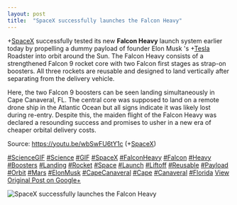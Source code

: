```yaml
---
layout: post
title:  "SpaceX successfully launches the Falcon Heavy"
---
```


+[SpaceX](https://plus.google.com/104512038508075599339) successfully tested its new **Falcon Heavy** launch system earlier today by propelling a dummy payload of founder Elon Musk 's +[Tesla](https://plus.google.com/110107458243955110887) Roadster into orbit around the Sun. The Falcon Heavy consists of a strengthened Falcon 9 rocket core with two Falcon first stages as strap-on boosters. All three rockets are reusable and designed to land vertically after separating from the delivery vehicle.  
  
Here, the two Falcon 9 boosters can be seen landing simultaneously in Cape Canaveral, FL. The central core was supposed to land on a remote drone ship in the Atlantic Ocean but all signs indicate it was likely lost during re-entry. Despite this, the maiden flight of the Falcon Heavy was declared a resounding success and promises to usher in a new era of cheaper orbital delivery costs.  
  
Source: <https://youtu.be/wbSwFU6tY1c> (+[SpaceX](https://plus.google.com/104512038508075599339))  
  
[#ScienceGIF](https://plus.google.com/s/%23ScienceGIF/posts) [#Science](https://plus.google.com/s/%23Science/posts) [#GIF](https://plus.google.com/s/%23GIF/posts) [#SpaceX](https://plus.google.com/s/%23SpaceX/posts) [#FalconHeavy](https://plus.google.com/s/%23FalconHeavy/posts) [#Falcon](https://plus.google.com/s/%23Falcon/posts) [#Heavy](https://plus.google.com/s/%23Heavy/posts) [#Boosters](https://plus.google.com/s/%23Boosters/posts) [#Landing](https://plus.google.com/s/%23Landing/posts) [#Rocket](https://plus.google.com/s/%23Rocket/posts) [#Space](https://plus.google.com/s/%23Space/posts) [#Launch](https://plus.google.com/s/%23Launch/posts) [#Liftoff](https://plus.google.com/s/%23Liftoff/posts) [#Reusable](https://plus.google.com/s/%23Reusable/posts) [#Payload](https://plus.google.com/s/%23Payload/posts) [#Orbit](https://plus.google.com/s/%23Orbit/posts) [#Mars](https://plus.google.com/s/%23Mars/posts) [#ElonMusk](https://plus.google.com/s/%23ElonMusk/posts) [#CapeCanaveral](https://plus.google.com/s/%23CapeCanaveral/posts) [#Cape](https://plus.google.com/s/%23Cape/posts) [#Canaveral](https://plus.google.com/s/%23Canaveral/posts) [#Florida](https://plus.google.com/s/%23Florida/posts)
[View Original Post on Google+](https://plus.google.com/+ColinSullender/posts/Vn4ftzmCUHV)

![SpaceX successfully launches the Falcon Heavy](/assets/img/2018-02-06-SpaceX-successfully-launches-the-Falcon-Heavy.gif)
